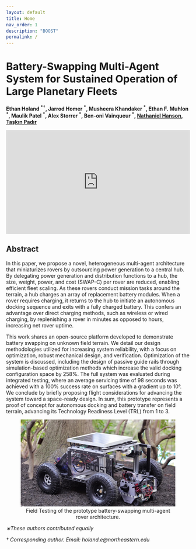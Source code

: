```yaml
---
layout: default
title: Home
nav_order: 1
description: "BOOST"
permalink: /
---
```



<html lang="en-US">
<head>
  <meta charset="UTF-8">
  <meta name="viewpoint" content="width=device-width, initial-scale=1.0">
  <!--<link rel="stylesheet" href="style.css"> -->
  <title>Battery-Swapping Multi-Agent System for Sustained Operation of Large Planetary Fleets</title>
</head>
<body>
  <div class="header-adder">
    <div class="title_set">
      <h1>Battery-Swapping Multi-Agent System for Sustained Operation of Large Planetary Fleets</h1>
    </div>
    <div class="names">
      <p><strong> Ethan Holand <sup>*†</sup><a></a>, Jarrod Homer <sup>*</sup><a></a>, Musheera Khandaker <sup>*</sup><a></a>, Ethan F. Muhlon <sup>*</sup><a></a>, Maulik Patel <sup>*</sup><a></a>, Alex Storrer <sup>*</sup><a></a>, Ben-oni Vainqueur <sup>*</sup><a></a>, <a  href="https://nhanson.io/"  >Nathaniel Hanson</a>, <a  href="https://www.tpadir.info/">Taşkın Padır</a></strong></p>
  </div>

  <div>
    <div style="position:relative;padding-top:56.25%;">
      <iframe src="https://www.youtube.com/embed/pb5BIy4iOmw?si=D0DkIgj3zFI2LxPv"  title="YouTube video player" frameborder="0" allow="accelerometer; autoplay; clipboard-write; encrypted-media; gyroscope; picture-in-picture" allowfullscreen style="position:absolute;top:0;left:0;width:100%;height:100%;"></iframe>
    </div>
  </div>

  </div>
  <h2>Abstract</h2>
  <p>In this paper, we propose a novel, heterogeneous multi-agent architecture that miniaturizes rovers by outsourcing power generation to a central hub. By delegating power generation and distribution functions to a hub, the size, weight, power, and cost (SWAP-C) per rover are reduced, enabling efficient fleet scaling. As these rovers conduct mission tasks around the terrain, a hub charges an array of replacement battery modules. When a rover requires charging, it returns to the hub to initiate an autonomous docking sequence and exits with a fully charged battery. This confers an advantage over direct charging methods, such as wireless or wired charging, by replenishing a rover in minutes as opposed to hours, increasing net rover uptime. </p>
  <p> This work shares an open-source platform developed to demonstrate battery swapping on unknown field terrain. We detail our design methodologies utilized for increasing system reliability, with a focus on optimization, robust mechanical design, and verification. Optimization of the system is discussed, including the design of passive guide rails through simulation-based optimization methods which increase the valid docking configuration space by 258%. The full system was evaluated during integrated testing, where an average servicing time of 98 seconds was achieved with a 100% success rate on surfaces with a gradient up to 10°. We conclude by briefly proposing flight considerations for advancing the system toward a space-ready design. In sum, this prototype represents a proof of concept for autonomous docking and battery transfer on field terrain, advancing its Technology Readiness Level (TRL) from 1 to 3.</p>
  


<div style="text-align: center;">
  <figure>
      <img src="./media/boostglamour.jpg" alt="Prototype System Pictured Outdoors">
    <figcaption>Field Testing of the prototype battery-swapping multi-agent rover architecture.
    </figcaption>
  </figure>
</div>

</body>
</html>
<p><i>∗These authors contributed equally</i><p>
<p><i>† Corresponding author. Email: holand.e@northeastern.edu</i></p>

